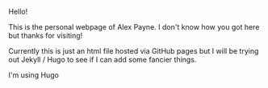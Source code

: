 Hello!

This is the personal webpage of Alex Payne. I don't know how you got here but thanks for visiting! 

Currently this is just an html file hosted via GitHub pages but I will be trying out Jekyll / Hugo to see if I can add some fancier things.

I'm using Hugo
